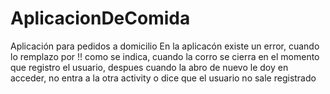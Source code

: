 # AplicacionDeComida
Aplicación para pedidos a domicilio
En la aplicacón existe un error, cuando lo remplazo por !! como se indica, cuando la corro se cierra en
el momento que registro el usuario, despues cuando la abro de nuevo le doy en acceder, no entra a la otra activity o dice que 
el usuario no sale registrado
